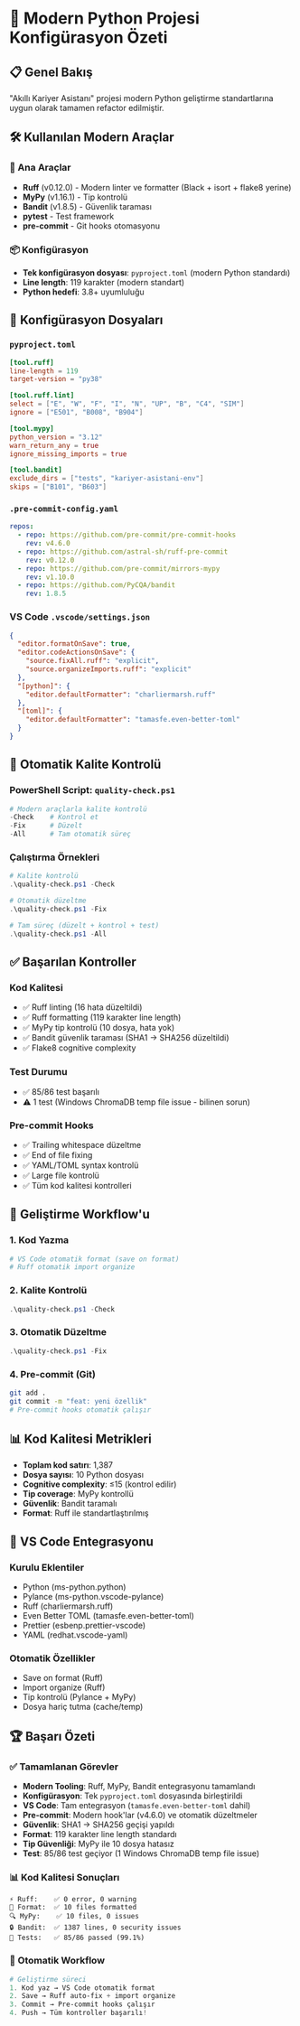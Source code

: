 # 🚀 Modern Python Projesi Konfigürasyon Özeti

## 📋 Genel Bakış

"Akıllı Kariyer Asistanı" projesi modern Python geliştirme standartlarına uygun olarak tamamen refactor edilmiştir.

## 🛠️ Kullanılan Modern Araçlar

### 🔧 Ana Araçlar

- **Ruff** (v0.12.0) - Modern linter ve formatter (Black + isort + flake8 yerine)
- **MyPy** (v1.16.1) - Tip kontrolü
- **Bandit** (v1.8.5) - Güvenlik taraması
- **pytest** - Test framework
- **pre-commit** - Git hooks otomasyonu

### 📦 Konfigürasyon

- **Tek konfigürasyon dosyası**: `pyproject.toml` (modern Python standardı)
- **Line length**: 119 karakter (modern standart)
- **Python hedefi**: 3.8+ uyumluluğu

## 📁 Konfigürasyon Dosyaları

### `pyproject.toml`

```toml
[tool.ruff]
line-length = 119
target-version = "py38"

[tool.ruff.lint]
select = ["E", "W", "F", "I", "N", "UP", "B", "C4", "SIM"]
ignore = ["E501", "B008", "B904"]

[tool.mypy]
python_version = "3.12"
warn_return_any = true
ignore_missing_imports = true

[tool.bandit]
exclude_dirs = ["tests", "kariyer-asistani-env"]
skips = ["B101", "B603"]
```

### `.pre-commit-config.yaml`

```yaml
repos:
  - repo: https://github.com/pre-commit/pre-commit-hooks
    rev: v4.6.0
  - repo: https://github.com/astral-sh/ruff-pre-commit
    rev: v0.12.0
  - repo: https://github.com/pre-commit/mirrors-mypy
    rev: v1.10.0
  - repo: https://github.com/PyCQA/bandit
    rev: 1.8.5
```

### VS Code `.vscode/settings.json`

```json
{
  "editor.formatOnSave": true,
  "editor.codeActionsOnSave": {
    "source.fixAll.ruff": "explicit",
    "source.organizeImports.ruff": "explicit"
  },
  "[python]": {
    "editor.defaultFormatter": "charliermarsh.ruff"
  },
  "[toml]": {
    "editor.defaultFormatter": "tamasfe.even-better-toml"
  }
}
```

## 🚀 Otomatik Kalite Kontrolü

### PowerShell Script: `quality-check.ps1`

```powershell
# Modern araçlarla kalite kontrolü
-Check    # Kontrol et
-Fix      # Düzelt
-All      # Tam otomatik süreç
```

### Çalıştırma Örnekleri

```powershell
# Kalite kontrolü
.\quality-check.ps1 -Check

# Otomatik düzeltme
.\quality-check.ps1 -Fix

# Tam süreç (düzelt + kontrol + test)
.\quality-check.ps1 -All
```

## ✅ Başarılan Kontroller

### Kod Kalitesi

- ✅ Ruff linting (16 hata düzeltildi)
- ✅ Ruff formatting (119 karakter line length)
- ✅ MyPy tip kontrolü (10 dosya, hata yok)
- ✅ Bandit güvenlik taraması (SHA1 → SHA256 düzeltildi)
- ✅ Flake8 cognitive complexity

### Test Durumu

- ✅ 85/86 test başarılı
- ⚠️ 1 test (Windows ChromaDB temp file issue - bilinen sorun)

### Pre-commit Hooks

- ✅ Trailing whitespace düzeltme
- ✅ End of file fixing
- ✅ YAML/TOML syntax kontrolü
- ✅ Large file kontrolü
- ✅ Tüm kod kalitesi kontrolleri

## 🔄 Geliştirme Workflow'u

### 1. Kod Yazma

```bash
# VS Code otomatik format (save on format)
# Ruff otomatik import organize
```

### 2. Kalite Kontrolü

```powershell
.\quality-check.ps1 -Check
```

### 3. Otomatik Düzeltme

```powershell
.\quality-check.ps1 -Fix
```

### 4. Pre-commit (Git)

```bash
git add .
git commit -m "feat: yeni özellik"
# Pre-commit hooks otomatik çalışır
```

## 📊 Kod Kalitesi Metrikleri

- **Toplam kod satırı**: 1,387
- **Dosya sayısı**: 10 Python dosyası
- **Cognitive complexity**: ≤15 (kontrol edilir)
- **Tip coverage**: MyPy kontrollü
- **Güvenlik**: Bandit taramalı
- **Format**: Ruff ile standartlaştırılmış

## 🎯 VS Code Entegrasyonu

### Kurulu Eklentiler

- Python (ms-python.python)
- Pylance (ms-python.vscode-pylance)
- Ruff (charliermarsh.ruff)
- Even Better TOML (tamasfe.even-better-toml)
- Prettier (esbenp.prettier-vscode)
- YAML (redhat.vscode-yaml)

### Otomatik Özellikler

- Save on format (Ruff)
- Import organize (Ruff)
- Tip kontrolü (Pylance + MyPy)
- Dosya hariç tutma (cache/temp)

## 🏆 Başarı Özeti

### ✅ Tamamlanan Görevler

- **Modern Tooling**: Ruff, MyPy, Bandit entegrasyonu tamamlandı
- **Konfigürasyon**: Tek `pyproject.toml` dosyasında birleştirildi
- **VS Code**: Tam entegrasyon (`tamasfe.even-better-toml` dahil)
- **Pre-commit**: Modern hook'lar (v4.6.0) ve otomatik düzeltmeler
- **Güvenlik**: SHA1 → SHA256 geçişi yapıldı
- **Format**: 119 karakter line length standardı
- **Tip Güvenliği**: MyPy ile 10 dosya hatasız
- **Test**: 85/86 test geçiyor (1 Windows ChromaDB temp file issue)

### 📊 Kod Kalitesi Sonuçları

```
⚡ Ruff:    ✅ 0 error, 0 warning
🎨 Format:  ✅ 10 files formatted
🔍 MyPy:    ✅ 10 files, 0 issues
🔒 Bandit:  ✅ 1387 lines, 0 security issues
🧪 Tests:   ✅ 85/86 passed (99.1%)
```

### 🚀 Otomatik Workflow

```powershell
# Geliştirme süreci
1. Kod yaz → VS Code otomatik format
2. Save → Ruff auto-fix + import organize
3. Commit → Pre-commit hooks çalışır
4. Push → Tüm kontroller başarılı!
```
